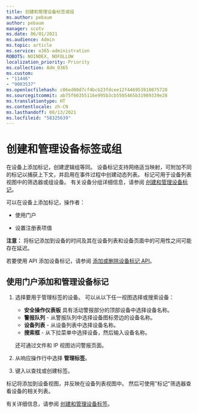 ```yaml
---
title: 创建和管理设备标签或组
ms.author: pebaum
author: pebaum
manager: scotv
ms.date: 06/01/2021
ms.audience: Admin
ms.topic: article
ms.service: o365-administration
ROBOTS: NOINDEX, NOFOLLOW
localization_priority: Priority
ms.collection: Adm_O365
ms.custom:
- "11446"
- "9003537"
ms.openlocfilehash: c06ed00d7cf4bcb23fdcee12f446953918075728
ms.sourcegitcommit: ab75f66355116e995b3cb5505465b31989339e28
ms.translationtype: HT
ms.contentlocale: zh-CN
ms.lasthandoff: 08/13/2021
ms.locfileid: "58325639"
---
```

# <a name="create-and-manage-device-tags-or-groups"></a>创建和管理设备标签或组

在设备上添加标记，创建逻辑组等同。 设备标记支持网络适当映射，可附加不同的标记以捕获上下文，并启用在事件过程中创建动态列表。 标记可用于设备列表视图中的筛选器或组设备。 有关设备分组详细信息，请参阅 [创建和管理设备标记](https://docs.microsoft.com/microsoft-365/security/defender-endpoint/machine-tags)。

可以在设备上添加标记，操作者：

- 使用门户

- 设置注册表项值
 
**注意：** 将标记添加到设备的时间及其在设备列表和设备页面中的可用性之间可能存在延迟。

若要使用 API 添加设备标记，请参阅 [添加或删除设备标记 API](https://docs.microsoft.com/microsoft-365/security/defender-endpoint/add-or-remove-machine-tags)。

## <a name="add-and-manage-device-tags-using-the-portal"></a>使用门户添加和管理设备标记

1. 选择要用于管理标签的设备。 可以从以下任一视图选择或搜索设备：

    - **安全操作仪表板** 具有活动警报部分的顶部设备中选择设备名称。
    - **警报队列** - 从警报队列中选择设备图标旁边的设备名称。
    - **设备列表** - 从设备列表中选择设备名称。
    - **搜索框** - 从下拉菜单中选择设备，然后输入设备名称。

    还可通过文件和 IP 视图访问警报页面。

1. 从响应操作行中选择 **管理标签**。

1. 键入以查找或创建标签。

标记将添加到设备视图，并反映在设备列表视图中。 然后可使用"标记"筛选器查看设备的相关列表。

有关详细信息，请参阅 [创建和管理设备标签](https://docs.microsoft.com/microsoft-365/security/defender-endpoint/machine-tags)。